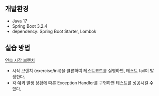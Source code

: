# 

## 개발환경

- Java 17
- Spring Boot 3.2.4
- dependency: Spring Boot Starter, Lombok

## 실습 방법

[연습 시작 브랜치](https://github.com/ray-yhc/spring-api-exception-handling/tree/exercise/init)
- 시작 브랜치 (exercise/init)을 클론하여 테스트코드를 실행하면, 테스트 fail이 발생한다.
- 각 예외 발생 상황에 따른 Exception Handler를 구현하면 테스트를 성공시킬 수 있다.

